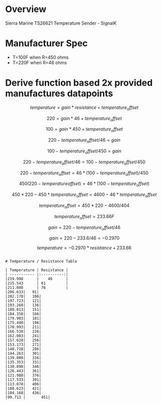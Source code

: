 # Overview

Sierra Marine TS26621 Temperature Sender - SignalK

# Manufacturer Spec
* T=100F when R=450 ohms
* T=220F when R=46 ohms

# Derive function based 2x provided manufactures datapoints
$$temperature = gain * resistance + temperature_offset$$

$$220 = gain * 46 + temperature_offset$$

$$100 = gain * 450 + temperature_offset$$

$$220 - temperature_offset / 46 = gain$$

$$100 - temperature_offset / 450 = gain$$

$$220 - temperature_offset / 46 = 100 - temperature_offset / 450$$

$$220 - temperature_offset = 46 * (100 - temperature_offset) / 450$$

$$450(220-temperatureoffset) = 46 * (100 - temperature_offset)$$

$$
450*220 - 450*temperature_offset = 4600 - 46*temperature_offset
$$

$$temperature_offset = 450*220-4600 / 404$$

$$temperature_offset = 233.66 F$$

$$gain = 220 - temperature_offset/46$$

$$gain = 220 - 233.6/46 =  -0.2970$$

$$temperature = -0.2970 * resistance + 233.66$$
```

# Temperature / Resistance Table

| Temperature |	Resistance |
| ----------- |:----------:|
|219.998      |    46      |
|215.543      | 61         |
|211.088      | 76         |
|206.633|	91|
|202.178|	106|
|197.723|	121|
|193.268|	136|
|188.813|	151|
|184.358|	166|
|179.903|	181|
|175.448|	196|
|170.993|	211|
|166.538|	226|
|162.083|	241|
|157.628|	256|
|153.173|	271|
|148.718|	286|
|144.263|	301|
|139.808|	316|
|135.353|	331|
|130.898|	346|
|126.443|	361|
|121.988|	376|
|117.533|	391|
|113.078|	406|
|108.623|	421|
|104.168|	436|
|99.713	|       451|

